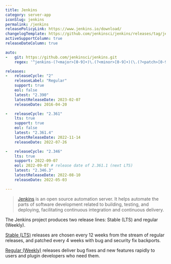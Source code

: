 ```yaml
---
title: Jenkins
category: server-app
iconSlug: jenkins
permalink: /jenkins
releasePolicyLink: https://www.jenkins.io/download/
changelogTemplate: https://github.com/jenkinsci/jenkins/releases/tag/jenkins-__LATEST__
activeSupportColumn: true
releaseDateColumn: true

auto:
-   git: https://github.com/jenkinsci/jenkins.git
    regex: '^jenkins-(?<major>[0-9]+)\.(?<minor>[0-9]+)(\.(?<patch>[0-9]+))?$'

releases:
-   releaseCycle: "2"
    releaseLabel: "Regular"
    support: true
    eol: false
    latest: "2.390"
    latestReleaseDate: 2023-02-07
    releaseDate: 2016-04-20

-   releaseCycle: "2.361"
    lts: true
    support: true
    eol: false
    latest: "2.361.4"
    latestReleaseDate: 2022-11-14
    releaseDate: 2022-07-26

-   releaseCycle: "2.346"
    lts: true
    support: 2022-09-07
    eol: 2022-09-07 # release date of 2.361.1 (next LTS)
    latest: "2.346.3"
    latestReleaseDate: 2022-08-10
    releaseDate: 2022-05-03

---
```


> [Jenkins](https://www.jenkins.io/) is an open source automation server. It helps automate the
> parts of software development related to building, testing, and deploying, facilitating continuous
> integration and continuous delivery.

The Jenkins project produces two release lines: Stable (LTS) and regular (Weekly).

[Stable (LTS)](https://www.jenkins.io/download/lts/) releases are chosen every 12 weeks from the
stream of regular releases, and patched every 4 weeks with bug and security fix backports.

[Regular (Weekly)](https://www.jenkins.io/download/weekly/) releases deliver bug fixes and new
features rapidly to users and plugin developers who need them.
